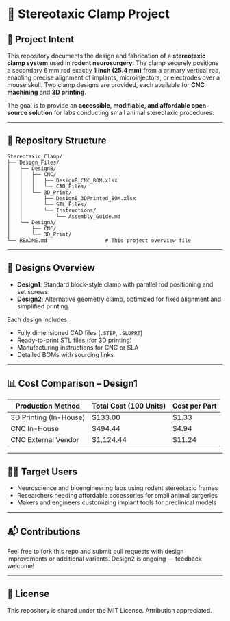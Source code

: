
# 🧠 Stereotaxic Clamp Project

## 📌 Project Intent

This repository documents the design and fabrication of a **stereotaxic clamp system** used in **rodent neurosurgery**. The clamp securely positions a secondary 6 mm rod exactly **1 inch (25.4 mm)** from a primary vertical rod, enabling precise alignment of implants, microinjectors, or electrodes over a mouse skull. Two clamp designs are provided, each available for **CNC machining** and **3D printing**.

The goal is to provide an **accessible, modifiable, and affordable open-source solution** for labs conducting small animal stereotaxic procedures.

---

## 📁 Repository Structure

```
Stereotaxic_Clamp/
├── Design_Files/
│   ├── DesignB/
│   │   ├── CNC/
│   │   │   ├── DesignB_CNC_BOM.xlsx
│   │   │   └── CAD_Files/
│   │   └── 3D_Print/
│   │       ├── DesignB_3DPrinted_BOM.xlsx
│   │       └── STL_Files/
│   │       └── Instructions/
│   │           └── Assembly_Guide.md
│   └── DesignA/
│       ├── CNC/
│       └── 3D_Print/
└── README.md                   # This project overview file
```

---

## 🧩 Designs Overview

- **Design1**: Standard block-style clamp with parallel rod positioning and set screws.
- **Design2**: Alternative geometry clamp, optimized for fixed alignment and simplified printing.

Each design includes:
- Fully dimensioned CAD files (`.STEP`, `.SLDPRT`)
- Ready-to-print STL files (for 3D printing)
- Manufacturing instructions for CNC or SLA
- Detailed BOMs with sourcing links

---

## 📊 Cost Comparison – Design1

| Production Method      | Total Cost (100 Units) | Cost per Part |
|------------------------|------------------------|---------------|
| 3D Printing (In-House) | $133.00                | $1.33         |
| CNC In-House           | $494.44                | $4.94         |
| CNC External Vendor    | $1,124.44              | $11.24        |

---

## 🧑‍🔬 Target Users

- Neuroscience and bioengineering labs using rodent stereotaxic frames
- Researchers needing affordable accessories for small animal surgeries
- Makers and engineers customizing implant tools for preclinical models

---

## 📬 Contributions

Feel free to fork this repo and submit pull requests with design improvements or additional variants. Design2 is ongoing — feedback welcome!

---

## 📜 License

This repository is shared under the MIT License. Attribution appreciated.
